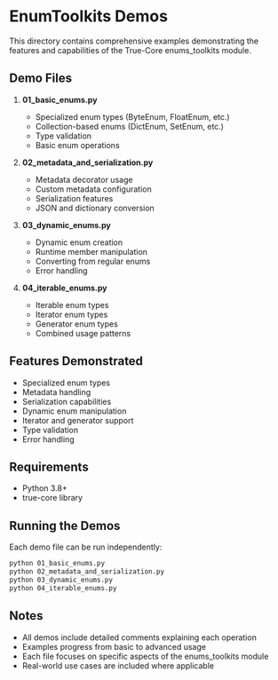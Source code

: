 # EnumToolkits Demos

This directory contains comprehensive examples demonstrating the features and capabilities of the True-Core enums_toolkits module.

## Demo Files

1. **01_basic_enums.py**
   - Specialized enum types (ByteEnum, FloatEnum, etc.)
   - Collection-based enums (DictEnum, SetEnum, etc.)
   - Type validation
   - Basic enum operations

2. **02_metadata_and_serialization.py**
   - Metadata decorator usage
   - Custom metadata configuration
   - Serialization features
   - JSON and dictionary conversion

3. **03_dynamic_enums.py**
   - Dynamic enum creation
   - Runtime member manipulation
   - Converting from regular enums
   - Error handling

4. **04_iterable_enums.py**
   - Iterable enum types
   - Iterator enum types
   - Generator enum types
   - Combined usage patterns

## Features Demonstrated

- Specialized enum types
- Metadata handling
- Serialization capabilities
- Dynamic enum manipulation
- Iterator and generator support
- Type validation
- Error handling

## Requirements

- Python 3.8+
- true-core library

## Running the Demos

Each demo file can be run independently:

```bash
python 01_basic_enums.py
python 02_metadata_and_serialization.py
python 03_dynamic_enums.py
python 04_iterable_enums.py
```

## Notes

- All demos include detailed comments explaining each operation
- Examples progress from basic to advanced usage
- Each file focuses on specific aspects of the enums_toolkits module
- Real-world use cases are included where applicable
